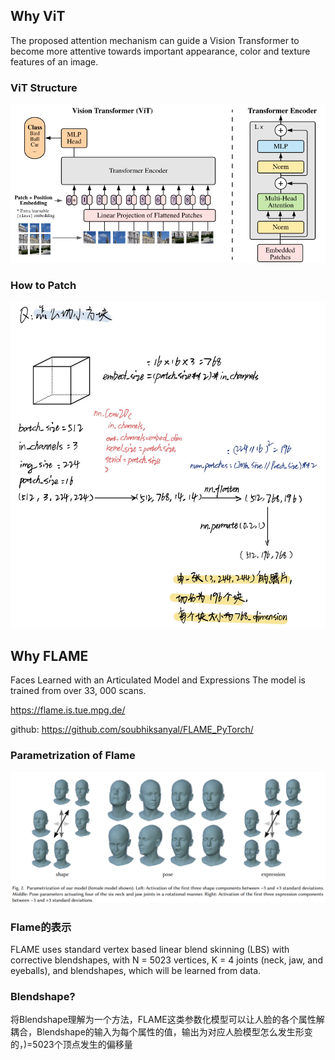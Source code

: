 
## Why ViT
The proposed attention mechanism can guide a Vision Transformer to become more attentive towards important appearance, color and texture features of an image.


### ViT Structure

![ViT Struction](image-2.png)

### How to Patch

![PatchEmbedding](image-1.png)

## Why FLAME
Faces Learned with an Articulated Model and Expressions
The model is trained from over 33, 000 scans.
    
https://flame.is.tue.mpg.de/

github: https://github.com/soubhiksanyal/FLAME_PyTorch/
### Parametrization of Flame
![Flame](image-3.png)
### Flame的表示
FLAME uses standard vertex based linear blend skinning (LBS) with corrective blendshapes, with N = 5023 vertices, K = 4 joints (neck, jaw, and eyeballs), and blendshapes, which will be learned from data.

### Blendshape?
将Blendshape理解为一个方法，FLAME这类参数化模型可以让人脸的各个属性解耦合，Blendshape的输入为每个属性的值，输出为对应人脸模型怎么发生形变的，)=5023个顶点发生的偏移量






